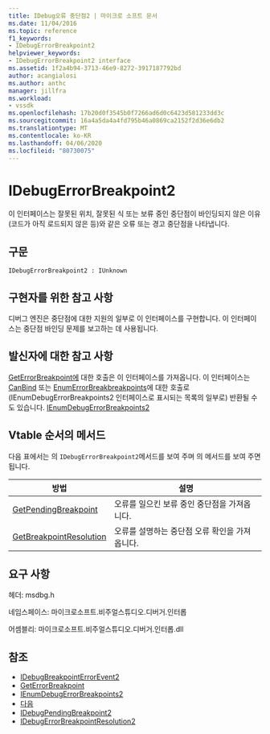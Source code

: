 ```yaml
---
title: IDebug오류 중단점2 | 마이크로 소프트 문서
ms.date: 11/04/2016
ms.topic: reference
f1_keywords:
- IDebugErrorBreakpoint2
helpviewer_keywords:
- IDebugErrorBreakpoint2 interface
ms.assetid: 1f2a4b94-3713-46e9-8272-3917187792bd
author: acangialosi
ms.author: anthc
manager: jillfra
ms.workload:
- vssdk
ms.openlocfilehash: 17b20d0f3545b0f7266ad6d0c6423d581233dd3c
ms.sourcegitcommit: 16a4a5da4a4fd795b46a0869ca2152f2d36e6db2
ms.translationtype: MT
ms.contentlocale: ko-KR
ms.lasthandoff: 04/06/2020
ms.locfileid: "80730075"
---
```

# <a name="idebugerrorbreakpoint2"></a>IDebugErrorBreakpoint2
이 인터페이스는 잘못된 위치, 잘못된 식 또는 보류 중인 중단점이 바인딩되지 않은 이유(코드가 아직 로드되지 않은 등)와 같은 오류 또는 경고 중단점을 나타냅니다.

## <a name="syntax"></a>구문

```
IDebugErrorBreakpoint2 : IUnknown
```

## <a name="notes-for-implementers"></a>구현자를 위한 참고 사항
 디버그 엔진은 중단점에 대한 지원의 일부로 이 인터페이스를 구현합니다. 이 인터페이스는 중단점 바인딩 문제를 보고하는 데 사용됩니다.

## <a name="notes-for-callers"></a>발신자에 대한 참고 사항
 [GetErrorBreakpoint에](../../../extensibility/debugger/reference/idebugbreakpointerrorevent2-geterrorbreakpoint.md) 대한 호출은 이 인터페이스를 가져옵니다. 이 인터페이스는 [CanBind](../../../extensibility/debugger/reference/idebugpendingbreakpoint2-canbind.md) 또는 [EnumErrorBreakbreakpoints](../../../extensibility/debugger/reference/idebugpendingbreakpoint2-enumerrorbreakpoints.md)에 대한 호출로(IEnumDebugErrorBreakpoints2 인터페이스로 표시되는 목록의 일부로) 반환될 수도 있습니다. [IEnumDebugErrorBreakpoints2](../../../extensibility/debugger/reference/ienumdebugerrorbreakpoints2.md)

## <a name="methods-in-vtable-order"></a>Vtable 순서의 메서드
 다음 표에서는 의 `IDebugErrorBreakpoint2`메서드를 보여 주며 의 메서드를 보여 주면 됩니다.

|방법|설명|
|------------|-----------------|
|[GetPendingBreakpoint](../../../extensibility/debugger/reference/idebugerrorbreakpoint2-getpendingbreakpoint.md)|오류를 일으킨 보류 중인 중단점을 가져옵니다.|
|[GetBreakpointResolution](../../../extensibility/debugger/reference/idebugerrorbreakpoint2-getbreakpointresolution.md)|오류를 설명하는 중단점 오류 확인을 가져옵니다.|

## <a name="requirements"></a>요구 사항
 헤더: msdbg.h

 네임스페이스: 마이크로소프트.비주얼스튜디오.디버거.인터롭

 어셈블리: 마이크로소프트.비주얼스튜디오.디버거.인터롭.dll

## <a name="see-also"></a>참조
- [IDebugBreakpointErrorEvent2](../../../extensibility/debugger/reference/idebugbreakpointerrorevent2.md)
- [GetErrorBreakpoint](../../../extensibility/debugger/reference/idebugbreakpointerrorevent2-geterrorbreakpoint.md)
- [IEnumDebugErrorBreakpoints2](../../../extensibility/debugger/reference/ienumdebugerrorbreakpoints2.md)
- [다음](../../../extensibility/debugger/reference/ienumdebugerrorbreakpoints2-next.md)
- [IDebugPendingBreakpoint2](../../../extensibility/debugger/reference/idebugpendingbreakpoint2.md)
- [IDebugErrorBreakpointResolution2](../../../extensibility/debugger/reference/idebugerrorbreakpointresolution2.md)
